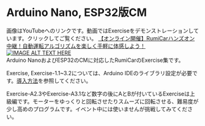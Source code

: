 # Arduino Nano, ESP32版CM
画像はYouTubeへのリンクです。動画ではExerciseをデモンストレーションしています。クリックしてご覧ください。
[【オンライン開催】RumiCarハンズオン中継！自動運転アルゴリズムを楽しく手軽に体感しよう！](https://youtu.be/99zH73B8NUo)
[![IMAGE ALT TEXT HERE](http://img.youtube.com/vi/99zH73B8NUo/0.jpg)](http://www.youtube.com/watch?v=99zH73B8NUo)<br>
Arduino NanoおよびESP32のCMに対応したRumiCarのExercise集です。

Exercise, Exercise-1.1~3.2については、Arduino IDEのライブラリ設定が必要です。[導入方法](./Libraries/README.md)を参照してください。

Exercise-A2.3やExercise-A3.1など数字の後にAとBが付いているExerciseは上級編です。モーターをゆっくりと回転させたりスムーズに回転させる、難易度が少し高めのプログラムです。イベント中には使いませんが挑戦してみてください。
